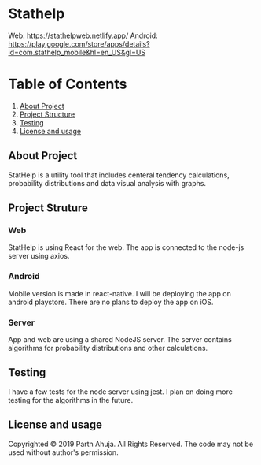 # Stathelp
Web: https://stathelpweb.netlify.app/
Android: https://play.google.com/store/apps/details?id=com.stathelp_mobile&hl=en_US&gl=US
# Table of Contents
1. [About Project](#introduction)
2. [Project Structure](#structure) 
3. [Testing](#testing)
4. [License and usage](#license)

## About Project <a name="introduction"></a>
StatHelp is a utility tool that includes centeral tendency calculations, probability distributions and data visual analysis with graphs.

## Project Struture  <a name="structure"></a>
### Web
StatHelp is using React for the web. The app is connected to the node-js server using axios. 
### Android
Mobile version is made in react-native. I will be deploying the app on android playstore. There are no plans to deploy the app on iOS.
### Server
App and web are using a shared NodeJS server. The server contains algorithms for probability distributions and other calculations.

## Testing <a name="testing"></a>
I have a few tests for the node server using jest. I plan on doing more testing for the algorithms in the future. 

## License and usage  <a name="license"></a>
Copyrighted © 2019 Parth Ahuja. All Rights Reserved. 
The code may not be used without author's permission.

